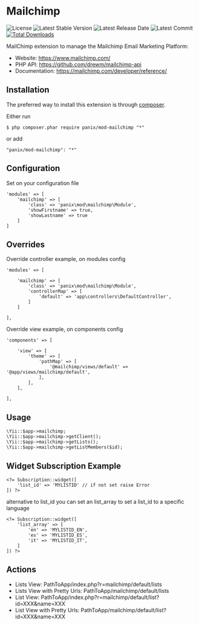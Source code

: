 Mailchimp
==============

![License](https://img.shields.io/packagist/l/panix/mod-mailchimp.svg)
![Latest Stable Version](https://img.shields.io/github/release/panix/mod-mailchimp.svg)
![Latest Release Date](https://img.shields.io/github/release-date/panix/mod-mailchimp.svg)
![Latest Commit](https://img.shields.io/github/last-commit/panix/mod-mailchimp.svg)
[![Total Downloads](https://img.shields.io/packagist/dt/panix/mod-mailchimp.svg)](https://packagist.org/packages/panix/mod-mailchimp)

MailChimp extension to manage the Mailchimp Email Marketing Platform:

 - Website: https://www.mailchimp.com/
 - PHP API: https://github.com/drewm/mailchimp-api
 - Documentation: https://mailchimp.com/developer/reference/

Installation
------------

The preferred way to install this extension is through [composer](http://getcomposer.org/download/).

Either run

```
$ php composer.phar require panix/mod-mailchimp "*"
```

or add

```
"panix/mod-mailchimp": "*"
```

Configuration
-------------

Set on your configuration file

```
'modules' => [ 
    'mailchimp' => [
        'class' => 'panix\mod\mailchimp\Module',
        'showFirstname' => true,
        'showLastname' => true
    ]
]
```

## Overrides

Override controller example, on modules config

```
'modules' => [ 

	'mailchimp' => [
		'class' => 'panix\mod\mailchimp\Module',
		'controllerMap' => [
			'default' => 'app\controllers\DefaultController',
		]
	]
	
],
```

Override view example, on components config

```
'components' => [ 

	'view' => [
		'theme' => [
			'pathMap' => [
				'@mailchimp/views/default' => '@app/views/mailchimp/default',
			],
		],
	],
	
],
```

Usage
---------------------------

```
\Yii::$app->mailchimp;
\Yii::$app->mailchimp->getClient();
\Yii::$app->mailchimp->getLists();
\Yii::$app->mailchimp->getListMembers($id);
```

Widget Subscription Example
---------------------------

```
<?= Subscription::widget([
    'list_id' => 'MYLISTID' // if not set raise Error
]) ?>
```

alternative to list_id you can set an list_array to set a list_id to a specific language

```
<?= Subscription::widget([
    'list_array' => [
        'en' => 'MYLISTID_EN',
        'es' => 'MYLISTID_ES',
        'it' => 'MYLISTID_IT',                        
    ]
]) ?>
```

Actions
-------

<ul> 
  <li>Lists View: PathToApp/index.php?r=mailchimp/default/lists</li>
  <li>Lists View with Pretty Urls: PathToApp/mailchimp/default/lists</li>
  <li>List View: PathToApp/index.php?r=mailchimp/default/list?id=XXX&name=XXX</li>
  <li>List View with Pretty Urls: PathToApp/mailchimp/default/list?id=XXX&name=XXX</li>
</ul>
